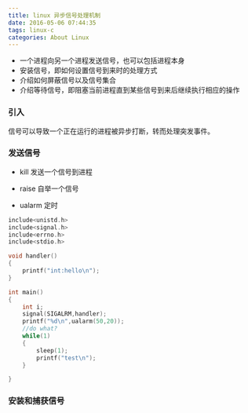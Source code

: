 ```yaml
---
title: linux 异步信号处理机制
date: 2016-05-06 07:44:35
tags: linux-c
categories: About Linux
---
```


* 一个进程向另一个进程发送信号，也可以包括进程本身
* 安装信号，即如何设置信号到来时的处理方式
* 介绍如何屏蔽信号以及信号集合
* 介绍等待信号，即阻塞当前进程直到某些信号到来后继续执行相应的操作

<!-- more -->

### 引入

信号可以导致一个正在运行的进程被异步打断，转而处理突发事件。

### 发送信号

* kill 发送一个信号到进程

* raise 自举一个信号

* ualarm 定时

``` c
include<unistd.h>
include<signal.h>
include<errno.h>
include<stdio.h>

void handler()
{
	printf("int:hello\n");
}

int main()
{
	int i;
	signal(SIGALRM,handler);
	printf("%d\n",ualarm(50,20));
	//do what?
	while(1)
	{
		sleep(1);
		printf("test\n");
	}

}

```

### 安装和捕获信号